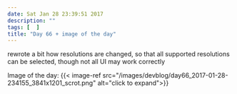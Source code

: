 ```yaml
---
date: Sat Jan 28 23:39:51 2017
description: ""
tags: [  ]
title: "Day 66 + image of the day"
---
```

rewrote a bit how resolutions are changed, so that all supported resolutions can be selected, though not all UI may work correctly

Image of the day: {{< image-ref src="/images/devblog/day66_2017-01-28-234155_3841x1201_scrot.png" alt="click to expand">}}
